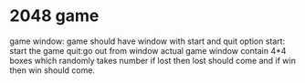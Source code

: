 # 2048 game
game window: game should have window with start and quit option
start: start the game 
quit:go out from window
actual game window contain 4*4 boxes which randomly takes number
if lost then lost should come and if win then win should come.
